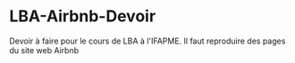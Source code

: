 # LBA-Airbnb-Devoir
Devoir à faire pour le cours de LBA à l'IFAPME. Il faut reproduire des pages du site web Airbnb
